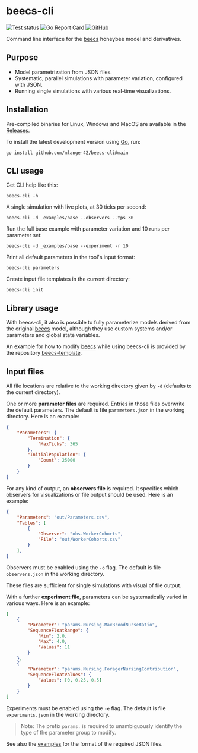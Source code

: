 # beecs-cli

[![Test status](https://img.shields.io/github/actions/workflow/status/mlange-42/beecs-cli/tests.yml?branch=main&label=Tests&logo=github)](https://github.com/mlange-42/beecs-cli/actions/workflows/tests.yml)
[![Go Report Card](https://goreportcard.com/badge/github.com/mlange-42/beecs-cli)](https://goreportcard.com/report/github.com/mlange-42/beecs-cli)
[![GitHub](https://img.shields.io/badge/github-repo-blue?logo=github)](https://github.com/mlange-42/beecs-cli)

Command line interface for the [beecs](https://github.com/mlange-42/beecs) honeybee model and derivatives.

## Purpose

* Model parametrization from JSON files.
* Systematic, parallel simulations with parameter variation, configured with JSON.
* Running single simulations with various real-time visualizations.

## Installation

Pre-compiled binaries for Linux, Windows and MacOS are available in the [Releases](https://github.com/mlange-42/beecs-cli/releases).

To install the latest development version using [Go](https://go.dev), run:

```
go install github.com/mlange-42/beecs-cli@main
```

## CLI usage

Get CLI help like this:

```
beecs-cli -h
```

A single simulation with live plots, at 30 ticks per second:

```
beecs-cli -d _examples/base --observers --tps 30
```

Run the full base example with parameter variation and 10 runs per parameter set:

```
beecs-cli -d _examples/base --experiment -r 10
```

Print all default parameters in the tool's input format:

```
beecs-cli parameters
```

Create input file templates in the current directory:

```
beecs-cli init
```

## Library usage

With beecs-cli, it also is possible to fully parameterize models derived from the original [beecs](https://github.com/mlange-42/beecs) model,
although they use custom systems and/or parameters and global state variables.

An example for how to modify [beecs](https://github.com/mlange-42/beecs) while using beecs-cli is provided by the repository [beecs-template](https://github.com/mlange-42/beecs-template).


## Input files

All file locations are relative to the working directory given by `-d` (defaults to the current directory).

One or more **parameter files** are required. Entries in those files overwrite the default parameters.
The default is file `parameters.json` in the working directory. Here is an example:

```json
{
    "Parameters": {
        "Termination": {
            "MaxTicks": 365
        },
        "InitialPopulation": {
            "Count": 25000
        }
    }
}
```

For any kind of output, an **observers file** is required.
It specifies which observers for visualizations or file output should be used.
Here is an example:

```json
{
    "Parameters": "out/Parameters.csv",
    "Tables": [
        {
            "Observer": "obs.WorkerCohorts",
            "File": "out/WorkerCohorts.csv"
        }
    ],
}
```

Observers must be enabled using the `-o` flag. The default is file `observers.json` in the working directory. 

These files are sufficient for single simulations with visual of file output.

With a further **experiment file**, parameters can be systematically varied in various ways.
Here is an example:

```json
[
    {
        "Parameter": "params.Nursing.MaxBroodNurseRatio",
        "SequenceFloatRange": {
            "Min": 2.0,
            "Max": 4.0,
            "Values": 11
        }
    },
    {
        "Parameter": "params.Nursing.ForagerNursingContribution",
        "SequenceFloatValues": {
            "Values": [0, 0.25, 0.5]
        }
    }
]
```

Experiments must be enabled using the `-e` flag. The default is file `experiments.json` in the working directory.

> Note: The prefix `params.` is required to unambiguously identify the type of the parameter group to modify.

See also the [examples](https://github.com/mlange-42/beecs-cli/tree/main/_examples) for the format of the required JSON files.
